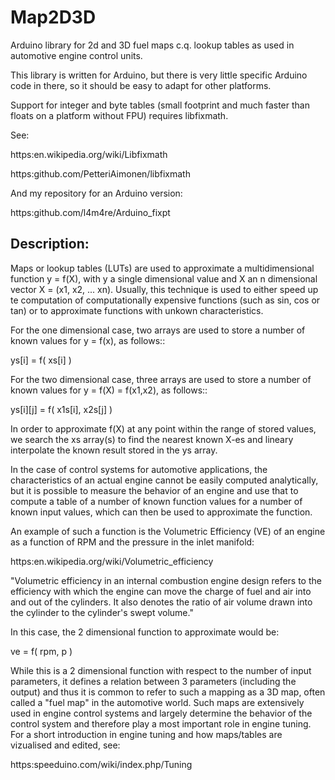 # Map2D3D

Arduino library for 2d and 3D fuel maps c.q. lookup tables as used in
automotive engine control units.

This library is written for Arduino, but there is very little specific Arduino
code in there, so it should be easy to adapt for other platforms.

Support for integer and byte tables (small footprint and much faster than
floats on a platform without FPU) requires libfixmath.

See:

https:en.wikipedia.org/wiki/Libfixmath

https:github.com/PetteriAimonen/libfixmath

And my repository for an Arduino version:

https:github.com/l4m4re/Arduino_fixpt


Description:
------------

Maps or lookup tables (LUTs) are used to approximate a multidimensional
function y = f(X), with y a single dimensional value and X an n dimensional
vector X = (x1, x2, ... xn). Usually, this technique is used to either
speed up te computation of computationally expensive functions (such as
sin, cos or tan) or to approximate functions with unkown characteristics.

For the one dimensional case, two arrays are used to store a number of
known values for y = f(x), as follows::

  ys[i] = f( xs[i] )
    
For the two dimensional case, three arrays are used to store a number of
known values for y = f(X) = f(x1,x2), as follows::

  ys[i][j] = f( x1s[i], x2s[j] )

In order to approximate f(X) at any point within the range of stored
values, we search the xs array(s) to find the nearest known X-es and
lineary interpolate the known result stored in the ys array.    

In the case of control systems for automotive applications, the
characteristics of an actual engine cannot be easily computed analytically,
but it is possible to measure the behavior of an engine and use that to
compute a table of a number of known function values for a number of known
input values, which can then be used to approximate the function.

An example of such a function is the Volumetric Efficiency (VE) of an
engine as a function of RPM and the pressure in the inlet manifold:

https:en.wikipedia.org/wiki/Volumetric_efficiency

"Volumetric efficiency in an internal combustion engine design refers to
the efficiency with which the engine can move the charge of fuel and air
into and out of the cylinders. It also denotes the ratio of air volume
drawn into the cylinder to the cylinder's swept volume."

In this case, the 2 dimensional function to approximate would be: 

   ve = f( rpm, p )  

While this is a 2 dimensional function with respect to the number of input
parameters, it defines a relation between 3 parameters (including the
output) and thus it is common to refer to such a mapping as a 3D map, often
called a "fuel map" in the automotive world. Such maps are extensively used
in engine control systems and largely determine the behavior of the control
system and therefore play a most important role in engine tuning. For a
short introduction in engine tuning and how maps/tables are vizualised and
edited, see:

  https:speeduino.com/wiki/index.php/Tuning  




